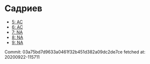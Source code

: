 # Садриев
- [5: AC](5.md)
- [6: AC](6.md)
- [7: NA](7.md)
- [8: NA](8.md)
- [9: NA](9.md)

Commit: 03a75bd7d9633a0461f32b451d382a09dc2de7ce
 fetched at: 20200922-115711
